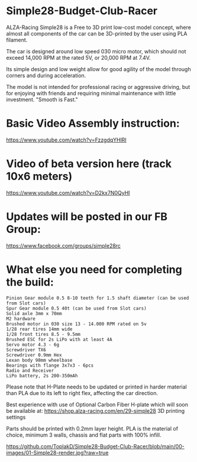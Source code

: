 # Simple28-Budget-Club-Racer
ALZA-Racing Simple28 is a Free to 3D print low-cost model concept, where almost all components of the car can be 3D-printed by the user using PLA filament.

The car is designed around low speed 030 micro motor, which should not exceed 14,000 RPM at the rated 5V, or 20,000 RPM at 7.4V.

Its simple design and low weight allow for good agility of the model through corners and during acceleration.

The model is not intended for professional racing or aggressive driving, but for enjoying with friends and requiring minimal maintenance with little investment. "Smooth is Fast."

# Basic Video Assembly instruction:
https://www.youtube.com/watch?v=FzzgdqYHlRI

# Video of beta version here (track 10x6 meters)
https://www.youtube.com/watch?v=D2kx7N0QyHI

# Updates will be posted in our FB Group:
https://www.facebook.com/groups/simple28rc

# What else you need for completing the build:
    Pinion Gear module 0.5 8-10 teeth for 1.5 shaft diameter (can be used from Slot cars)
    Spur Gear module 0.5 40t (can be used from Slot cars)
    Solid axle 3mm x 70mm
    M2 hardware
    Brushed motor in 030 size 13 - 14.000 RPM rated on 5v
    1/28 rear tires 14mm wide
    1/28 front tires 8.5 - 9.5mm
    Brushed ESC for 2s LiPo with at least 4A
    Servo motor 4.3 - 6g
    Screwdriver TX6
    Screwdriver 0.9mm Hex
    Lexan body 98mm wheelbase
    Bearings with flange 3x7x3 - 6pcs
    Radio and Receiver
    LiPo battery, 2s 200-350mAh

Please note that H-Plate needs to be updated or printed in harder material than PLA due to its left to right flex, affecting the car direction.

Best experience with use of Optional Carbon Fiber H-plate which will soon be available at:
https://shop.alza-racing.com/en/29-simple28
3D printing settings

Parts should be printed with 0.2mm layer height. PLA is the material of choice, minimum 3 walls, chassis and flat parts with 100% infill.

https://github.com/ToplakD/Simple28-Budget-Club-Racer/blob/main/00-images/01-Simple28-render.jpg?raw=true
